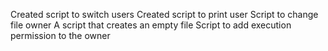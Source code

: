 Created script to switch users
Created script to print user
Script to change file owner
A script that creates an empty file
Script to add execution permission to the owner
